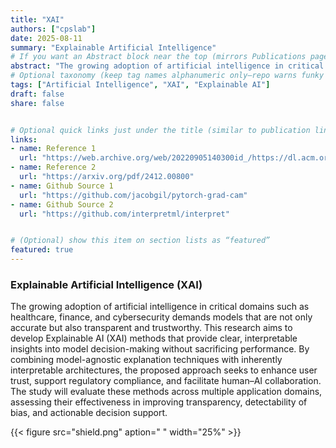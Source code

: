 ```yaml
---
title: "XAI"
authors: ["cpslab"] 
date: 2025-08-11
summary: "Explainable Artificial Intelligence"
# If you want an Abstract block near the top (mirrors Publications pages):
abstract: "The growing adoption of artificial intelligence in critical domains such as healthcare, finance, and cybersecurity demands models that are not only accurate but also transparent and trustworthy. This research aims to develop Explainable AI (XAI) methods that provide clear, interpretable insights into model decision-making without sacrificing performance. By combining model-agnostic explanation techniques with inherently interpretable architectures, the proposed approach seeks to enhance user trust, support regulatory compliance, and facilitate human–AI collaboration. The study will evaluate these methods across multiple application domains, assessing their effectiveness in improving transparency, detectability of bias, and actionable decision support."
# Optional taxonomy (keep tag names alphanumeric only—repo warns funky chars break builds)
tags: ["Artificial Intelligence", "XAI", "Explainable AI"]
draft: false
share: false


# Optional quick links just under the title (similar to publication links)
links:
- name: Reference 1
  url: "https://web.archive.org/web/20220905140300id_/https://dl.acm.org/doi/pdf/10.1145/3561048"
- name: Reference 2
  url: "https://arxiv.org/pdf/2412.00800"
- name: Github Source 1
  url: "https://github.com/jacobgil/pytorch-grad-cam"
- name: Github Source 2
  url: "https://github.com/interpretml/interpret"


# (Optional) show this item on section lists as “featured”
featured: true
---
```


### Explainable Artificial Intelligence (XAI)

The growing adoption of artificial intelligence in critical domains such as healthcare, finance, and cybersecurity demands models that are not only accurate but also transparent and trustworthy. This research aims to develop Explainable AI (XAI) methods that provide clear, interpretable insights into model decision-making without sacrificing performance. By combining model-agnostic explanation techniques with inherently interpretable architectures, the proposed approach seeks to enhance user trust, support regulatory compliance, and facilitate human–AI collaboration. The study will evaluate these methods across multiple application domains, assessing their effectiveness in improving transparency, detectability of bias, and actionable decision support.

{{< figure src="shield.png" aption=" " width="25%" >}}

